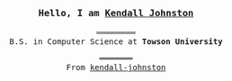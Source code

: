 <h3 align="center"><samp>Hello, I am <b><a rel="nofollow noopener noreferrer" target="_blank" href="">Kendall Johnston</a></b></samp></h3>
<p align="center">
  ═══════<br>
  <samp>
    B.S. in Computer Science at <b>Towson University</b>
    <br>
  </samp>
</p>
<samp>
  <p align="center">
    ═══════<br>
    From <a href="https://github.com/kendall-johnston">kendall-johnston</a>
  </p>
</samp>
